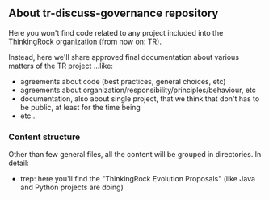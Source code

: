 ## About tr-discuss-governance repository
Here you won't find code related to any project included into the ThinkingRock organization (from now on: TR).

Instead, here we'll share approved final documentation about various matters of the TR project ...like:
- agreements about code (best practices, general choices, etc) 
- agreements about organization/responsibility/principles/behaviour, etc
- documentation, also about single project, that we think that don't has to be public, at least for the time being
- etc..

### Content structure
Other than few general files, all the content will be grouped in directories. In detail:
- trep: here you'll find the "ThinkingRock Evolution Proposals" (like Java and Python projects are doing)

